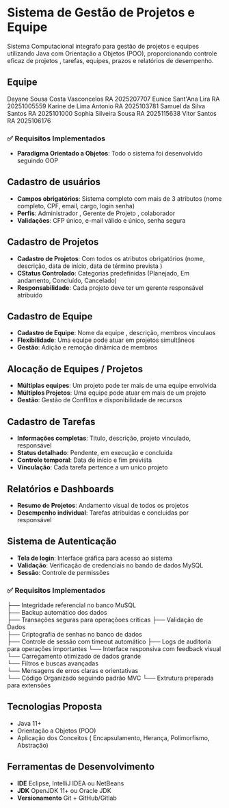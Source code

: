 # Sistema de Gestão de Projetos e Equipe 

Sistema Computacional integrafo para gestão de projetos e equipes utilizando Java com Orientação a Objetos (POO), proporcionando controle eficaz de projetos , tarefas, equipes, prazos e relatórios de desempenho. 

## Equipe 

Dayane Sousa Costa Vasconcelos RA 2025207707
Eunice Sant'Ana Lira RA 20251005559
Karine de Lima Antonio RA 2025103781
Samuel da Silva Santos RA 2025101000
Sophia Silveira Sousa RA 2025115638
Vitor Santos RA 2025106176

### ✅ Requisitos Implementados

- **Paradigma Orientado a Objetos**: Todo o sistema foi desenvolvido seguindo OOP

## Cadastro de usuários

- **Campos obrigatórios**: Sistema completo com mais de 3 atributos (nome completo, CPF, email, cargo, login senha)
- **Perfis**: Administrador , Gerente de Projeto , colaborador 
- **Validações**: CFP único, e-mail válido e único, senha segura

## Cadastro de Projetos

- **Cadastro de Projetos**: Com todos os atributos obrigatórios (nome, descrição, data de início, data de término prevista )
- **CStatus Controlado**: Categorias predefinidas (Planejado, Em andamento, Concluído, Cancelado)
- **Responsabilidade**: Cada projeto deve ter um gerente responsável atribuido

## Cadastro de Equipe

- **Cadastro de Equipe**: Nome da equipe , descrição, membros vinculaos 
- **Flexibilidade**: Uma equipe pode atuar em projetos simultâneos 
- **Gestão**: Adição e remoção dinâmica de membros

## Alocação de Equipes / Projetos

- **Múltiplas equipes**: Um projeto pode ter mais de uma equipe envolvida
- **Múltiplos Projetos**: Uma equipe pode atuar em mais de um projeto
- **Gestão**: Gestão de Conflitos e disponibilidade de recursos

## Cadastro de Tarefas

- **Informações completas**: Titulo, descrição, projeto vinculado, responsável 
- **Status detalhado**: Pendente, em execução e concluida
- **Controle temporal**: Data de início e fim prevista 
- **Vinculação**: Cada tarefa pertence a um unico projeto

## Relatórios e Dashboards

- **Resumo de Projetos**: Andamento visual de todos os projetos
- **Desempenho individual**: Tarefas atribuidas e concluidas por responsável 

## Sistema de Autenticação

- **Tela de login**: Interface gráfica para acesso ao sistema 
- **Validação**: Verificação de credenciais no bando de dados MySQL
- **Sessão**: Controle de permissões 

### ✅ Requisitos Implementados

├── Integridade referencial no banco MuSQL         
├── Backup automático dos dados   
├── Transações seguras para operaçõoes críticas
├── Validação de Dados              
├── Criptografia de senhas no banco de dados                 
├── Controle de sessão com timeout automático
├── Logs de auditoria para operações importantes 
└── Interface responsiva com feedback visual 
└── Carregamento otimizado de dados grande  
└── Filtros e buscas avançadas  
└── Mensagens de erros claras e orientativas  
└── Código Organizado seguindo padrão MVC 
└── Extrutura preparada para extensões 


## Tecnologias Proposta 

- Java 11+
- Orientação a Objetos (POO)
- Aplicação dos Conceitos ( Encapsulamento, Herança, Polimorfismo, Abstração)

## Ferramentas de Desenvolvimento

- **IDE** Eclipse, IntelliJ IDEA ou NetBeans
- **JDK** OpenJDK 11+ ou Oracle JDK
- **Versionamento** Git + GitHub/Gitlab

